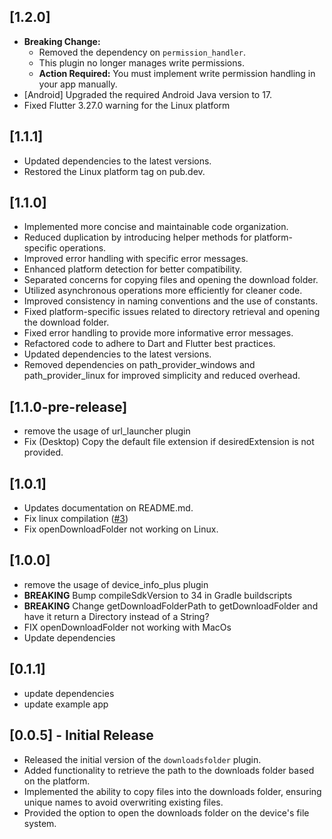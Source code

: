 ## [1.2.0]  
- **Breaking Change:**  
  - Removed the dependency on `permission_handler`.  
  - This plugin no longer manages write permissions.  
  - **Action Required:** You must implement write permission handling in your app manually.  
- [Android] Upgraded the required Android Java version to 17. 
- Fixed Flutter 3.27.0 warning for the Linux platform 

## [1.1.1]
- Updated dependencies to the latest versions.
- Restored the Linux platform tag on pub.dev.

## [1.1.0]
- Implemented more concise and maintainable code organization.
- Reduced duplication by introducing helper methods for platform-specific operations.
- Improved error handling with specific error messages.
- Enhanced platform detection for better compatibility.
- Separated concerns for copying files and opening the download folder.
- Utilized asynchronous operations more efficiently for cleaner code.
- Improved consistency in naming conventions and the use of constants.
- Fixed platform-specific issues related to directory retrieval and opening the download folder.
- Fixed error handling to provide more informative error messages.
- Refactored code to adhere to Dart and Flutter best practices.
- Updated dependencies to the latest versions.
- Removed dependencies on path_provider_windows and path_provider_linux for improved simplicity and reduced overhead.

## [1.1.0-pre-release]
- remove the usage of url_launcher plugin
- Fix (Desktop) Copy the default file extension if desiredExtension is not provided.


## [1.0.1]
- Updates documentation on README.md.
- Fix linux compilation ([#3](https://github.com/UnluckyY1/flutter_downloads_folder/issues/3))
- Fix openDownloadFolder not working on Linux.


## [1.0.0]
- remove the usage of device_info_plus plugin
- **BREAKING** Bump compileSdkVersion to 34 in Gradle buildscripts
- **BREAKING** Change getDownloadFolderPath to getDownloadFolder and have it return a Directory instead of a String?
- FIX openDownloadFolder not working with MacOs
- Update dependencies


## [0.1.1] 
- update dependencies
- update example app

## [0.0.5] - Initial Release
- Released the initial version of the `downloadsfolder` plugin.
- Added functionality to retrieve the path to the downloads folder based on the platform.
- Implemented the ability to copy files into the downloads folder, ensuring unique names to avoid overwriting existing files.
- Provided the option to open the downloads folder on the device's file system.

